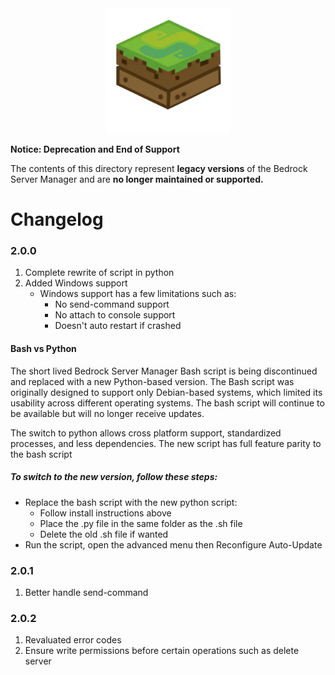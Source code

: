 <div style="text-align: center;">
    <img src="https://raw.githubusercontent.com/DMedina559/bedrock-server-manager/main/bedrock_server_manager/web/static/image/icon/favicon.svg" alt="Bedrock Server Manager Icon" width="200" height="200">
</div>

**Notice: Deprecation and End of Support**

The contents of this directory represent **legacy versions** of the Bedrock Server Manager and are **no longer maintained or supported.**

# Changelog

### 2.0.0
1. Complete rewrite of script in python
2. Added Windows support
   - Windows support has a few limitations such as:
     - No send-command support
     - No attach to console support
     - Doesn't auto restart if crashed

#### Bash vs Python

The short lived Bedrock Server Manager Bash script is being discontinued and replaced with a new Python-based version. The Bash script was originally designed to support only Debian-based systems, which limited its usability across different operating systems. The bash script will continue to be available but will no longer receive updates.

The switch to python allows cross platform support, standardized processes, and less dependencies. The new script has full feature parity to the bash script

##### To switch to the new version, follow these steps:

- Replace the bash script with the new python script:
  - Follow install instructions above
  - Place the .py file in the same folder as the .sh file
  - Delete the old .sh file if wanted
- Run the script, open the advanced menu then Reconfigure Auto-Update

### 2.0.1

1. Better handle send-command

### 2.0.2

1. Revaluated error codes
2. Ensure write permissions before certain operations such as delete server
